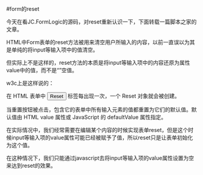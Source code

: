 #form的reset

今天在看JC.FormLogic的源码，对reset重新认识一下，下面转载一篇脚本之家的文章。

HTML中Form表单的reset方法被用来清空用户所输入的内容，以前一直误以为其是单纯的将input等输入项中的值清空。 

但实际上不是这样的，reset方法的本质是将input等输入项中的内容还原为属性value中的值，而不是“”空值。 

w3c上是这样说的： 

在 HTML 表单中 <input type="reset"> 标签每出现一次，一个 Reset 对象就会被创建。 

当重置按钮被点击，包含它的表单中所有输入元素的值都重置为它们的默认值。默认值由 HTML value 属性或 JavaScript 的 defaultValue 属性指定。 

在实际情况中，我们经常需要在编辑某个内容的时候实现表单reset，但是这个时候input等输入项的value属性可能已经被赋予了值，所以reset只是让表单初始化为这个值。 

在这种情况下，我们只能通过javascript去将input等输入项的value属性设置为空来达到reset的效果。